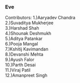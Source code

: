 ### Eve

Contributors:
1.)Aaryadev Chandra  
2.)Suvaditya Mukherjee  
3.)Harshad Shah  
4.)Shounak Deshmukh  
5.)Aditya Patankar  
6.)Pooja Mangal  
7.)Kshitij Kavimandan  
8.)Devanshi Mehta  
9.)Ayush Falor  
10.)Parth Desai  
11.)Viraj Patil  
12.)Amanpreet Singh  
